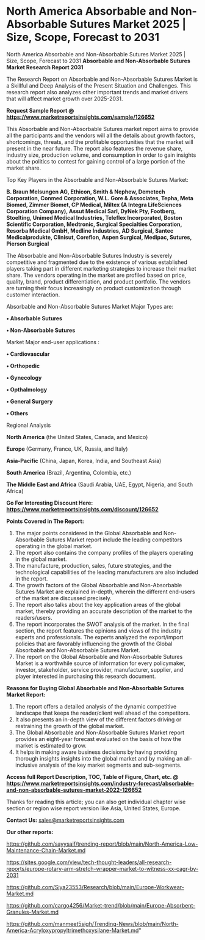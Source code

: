 # North America Absorbable and Non-Absorbable Sutures Market 2025 | Size, Scope, Forecast to 2031
 North America Absorbable and Non-Absorbable Sutures Market 2025 | Size, Scope, Forecast to 2031
<strong>Absorbable and Non-Absorbable Sutures Market Research Report 2031</strong>

The Research Report on Absorbable and Non-Absorbable Sutures Market is a Skillful and Deep Analysis of the Present Situation and Challenges. This research report also analyzes other important trends and market drivers that will affect market growth over 2025-2031.

<strong>Request Sample Report @ <a href=https://www.marketreportsinsights.com/sample/126652>https://www.marketreportsinsights.com/sample/126652</a></strong>

This Absorbable and Non-Absorbable Sutures market report aims to provide all the participants and the vendors will all the details about growth factors, shortcomings, threats, and the profitable opportunities that the market will present in the near future. The report also features the revenue share, industry size, production volume, and consumption in order to gain insights about the politics to contest for gaining control of a large portion of the market share.

Top Key Players in the Absorbable and Non-Absorbable Sutures Market:

<strong>B. Braun Melsungen AG, Ethicon, Smith & Nephew, Demetech Corporation, Conmed Corporation, W.L. Gore & Associates, Tepha, Meta Biomed, Zimmer Biomet, CP Medical, Miltex (A Integra LifeSciences Corporation Company), Assut Medical Sarl, DyNek Pty, Footberg, Stoelting, Unimed Medical Industries, Teleflex Incorporated, Boston Scientific Corporation, Medtronic, Surgical Specialties Corporation, Resorba Medical GmbH, Medline Industries, AD Surgical, Santec Medicalprodukte, Clinisut, Coreflon, Aspen Surgical, Medipac, Sutures, Pierson Surgical</strong>

The Absorbable and Non-Absorbable Sutures Industry is severely competitive and fragmented due to the existence of various established players taking part in different marketing strategies to increase their market share. The vendors operating in the market are profiled based on price, quality, brand, product differentiation, and product portfolio. The vendors are turning their focus increasingly on product customization through customer interaction.

Absorbable and Non-Absorbable Sutures Market Major Types are:

<strong>• Absorbable Sutures

• Non-Absorbable Sutures</strong>

Market Major end-user applications :

<strong>• Cardiovascular

• Orthopedic

• Gynecology

• Opthalmology

• General Surgery

• Others</strong>

Regional Analysis

</u><strong><b>North America</b></strong> (the United States, Canada, and Mexico)

<strong><b>Europe </b></strong>(Germany, France, UK, Russia, and Italy)

<strong><b>Asia-Pacific</b></strong> (China, Japan, Korea, India, and Southeast Asia)

<strong><b>South America</b></strong> (Brazil, Argentina, Colombia, etc.)

<strong><b>The Middle East and Africa</b></strong> (Saudi Arabia, UAE, Egypt, Nigeria, and South Africa)

<strong>Go For Interesting Discount Here: <a href=https://www.marketreportsinsights.com/discount/126652>https://www.marketreportsinsights.com/discount/126652</a></strong>

<strong>Points Covered in The Report:</strong>
<ol>
  <li>The major points considered in the Global Absorbable and Non-Absorbable Sutures Market report include the leading competitors operating in the global market.</li>
  <li>The report also contains the company profiles of the players operating in the global market.</li>
  <li>The manufacture, production, sales, future strategies, and the technological capabilities of the leading manufacturers are also included in the report.</li>
  <li>The growth factors of the Global Absorbable and Non-Absorbable Sutures Market are explained in-depth, wherein the different end-users of the market are discussed precisely.</li>
  <li>The report also talks about the key application areas of the global market, thereby providing an accurate description of the market to the readers/users.</li>
  <li>The report incorporates the SWOT analysis of the market. In the final section, the report features the opinions and views of the industry experts and professionals. The experts analyzed the export/import policies that are favorably influencing the growth of the Global Absorbable and Non-Absorbable Sutures Market.</li>
  <li>The report on the Global Absorbable and Non-Absorbable Sutures Market is a worthwhile source of information for every policymaker, investor, stakeholder, service provider, manufacturer, supplier, and player interested in purchasing this research document.</li>
</ol>
<strong>Reasons for Buying Global Absorbable and Non-Absorbable Sutures Market Report:</strong>

<ol>
  <li>The report offers a detailed analysis of the dynamic competitive landscape that keeps the reader/client well ahead of the competitors.</li>
  <li>It also presents an in-depth view of the different factors driving or restraining the growth of the global market.</li>
  <li>The Global Absorbable and Non-Absorbable Sutures Market report provides an eight-year forecast evaluated on the basis of how the market is estimated to grow.</li>
  <li>It helps in making aware business decisions by having providing thorough insights insights into the global market and by making an all-inclusive analysis of the key market segments and sub-segments.</li>
</ol>
<strong>Access full Report Description, TOC, Table of Figure, Chart, etc. @ <a href=https://www.marketreportsinsights.com/industry-forecast/absorbable-and-non-absorbable-sutures-market-2022-126652>https://www.marketreportsinsights.com/industry-forecast/absorbable-and-non-absorbable-sutures-market-2022-126652</a></strong>


Thanks for reading this article; you can also get individual chapter wise section or region wise report version like Asia, United States, Europe.

<strong>Contact Us:</strong>
sales@marketreportsinsights.com

<strong>Our other reports:</strong>

<a href=https://github.com/sayysaif/trending-report/blob/main/North-America-Low-Maintenance-Chain-Market.md>https://github.com/sayysaif/trending-report/blob/main/North-America-Low-Maintenance-Chain-Market.md</a>

<a href=https://sites.google.com/view/tech-thought-leaders/all-research-reports/europe-rotary-arm-stretch-wrapper-market-to-witness-xx-cagr-by-2031>https://sites.google.com/view/tech-thought-leaders/all-research-reports/europe-rotary-arm-stretch-wrapper-market-to-witness-xx-cagr-by-2031</a>

<a href=https://github.com/Siya23553/Research/blob/main/Europe-Workwear-Market.md>https://github.com/Siya23553/Research/blob/main/Europe-Workwear-Market.md</a>

<a href=https://github.com/cargo4256/Market-trend/blob/main/Europe-Absorbent-Granules-Market.md>https://github.com/cargo4256/Market-trend/blob/main/Europe-Absorbent-Granules-Market.md</a>

<a href=https://github.com/manmeet5sigh/Trending-News/blob/main/North-America-Acryloxypropyltrimethoxysilane-Market.md>https://github.com/manmeet5sigh/Trending-News/blob/main/North-America-Acryloxypropyltrimethoxysilane-Market.md</a>"
